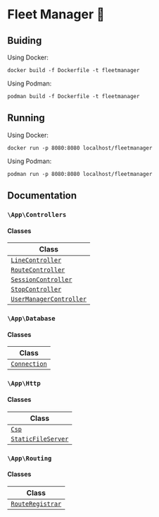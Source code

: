# Fleet Manager 🚌

## Buiding

Using Docker:

```
docker build -f Dockerfile -t fleetmanager
```

Using Podman:

```
podman build -f Dockerfile -t fleetmanager
```

## Running

Using Docker:

```
docker run -p 8080:8080 localhost/fleetmanager
```

Using Podman:

```
podman run -p 8080:8080 localhost/fleetmanager
```

## Documentation

### `\App\Controllers`

#### Classes

| Class                                                                      |
|----------------------------------------------------------------------------|
| [`LineController`](./server/docs/classes/App/Controllers/LineController.md)               |
| [`RouteController`](./server/docs/classes/App/Controllers/RouteController.md)             |
| [`SessionController`](./server/docs/classes/App/Controllers/SessionController.md)         |
| [`StopController`](./server/docs/classes/App/Controllers/StopController.md)               |
| [`UserManagerController`](./server/docs/classes/App/Controllers/UserManagerController.md) |

### `\App\Database`

#### Classes

| Class                                             |
|---------------------------------------------------|
| [`Connection`](./server/docs/classes/App/Database/Connection.md) |

### `\App\Http`

#### Classes

| Class                                                     |
|-----------------------------------------------------------|
| [`Csp`](./server/docs/classes/App/Http/Csp.md)                           |
| [`StaticFileServer`](./server/docs/classes/App/Http/StaticFileServer.md) |

### `\App\Routing`

#### Classes

| Class                                                    |
|----------------------------------------------------------|
| [`RouteRegistrar`](./server/docs/classes/App/Routing/RouteRegistrar.md) |

